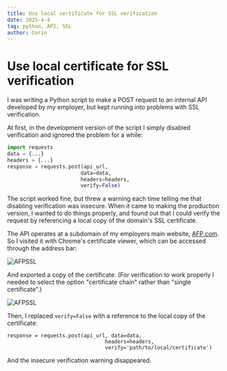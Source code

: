 ```yaml
---
title: Use local certificate for SSL verification
date: 2025-4-4
tag: python, API, SSL
author: Corin
---
```


# Use local certificate for SSL verification

I was writing a Python script to make a POST request to an internal API developed by my employer, but kept running into problems with SSL verification.

At first, in the development version of the script I simply disabled verification and ignored the problem for a while:

```python
import requests
data = {...}
headers = {...}
response = requests.post(api_url, 
                        data=data, 
                        headers=headers, 
                        verify=False)
```

The script worked fine, but threw a warning each time telling me that disabling verification was insecure. When it came to making the production version, I wanted to do things properly, and found out that I could verify the request by referencing a local copy of the domain's SSL certificate.

The API operates at a subdomain of my employers main website, [AFP.com](https://www.afp.com/). So I visited it with Chrome's certificate viewer, which can be accessed through the address bar:

![AFPSSL](/images/2025/afpssl.png)

And exported a copy of the certificate. (For verification to work properly I needed to select the option "certificate chain" rather than "single certificate".)

![AFPSSL](/images/2025/certexport.png)

Then, I replaced `verify=False` with a reference to the local copy of the certificate:

```
response = requests.post(api_url, data=data, 
                                headers=headers, 
                                verify='path/to/local/certificate')
```
And the insecure verification warning disappeared.